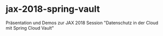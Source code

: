 # jax-2018-spring-vault
Präsentation und Demos zur JAX 2018 Session "Datenschutz in der Cloud mit  Spring Cloud Vault"
